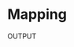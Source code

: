 # Mapping 

OUTPUT
[](https://raw.githubusercontent.com/kelna-terese/Mapping/refs/heads/main/TideWatch1.png)

